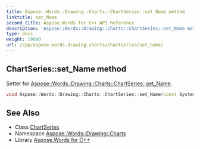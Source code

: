 ```yaml
---
title: Aspose::Words::Drawing::Charts::ChartSeries::set_Name method
linktitle: set_Name
second_title: Aspose.Words for C++ API Reference
description: 'Aspose::Words::Drawing::Charts::ChartSeries::set_Name method. Setter for Aspose::Words::Drawing::Charts::ChartSeries::get_Name in C++.'
type: docs
weight: 19000
url: /cpp/aspose.words.drawing.charts/chartseries/set_name/
---
```

## ChartSeries::set_Name method


Setter for [Aspose::Words::Drawing::Charts::ChartSeries::get_Name](../get_name/).

```cpp
void Aspose::Words::Drawing::Charts::ChartSeries::set_Name(const System::String &value)
```

## See Also

* Class [ChartSeries](../)
* Namespace [Aspose::Words::Drawing::Charts](../../)
* Library [Aspose.Words for C++](../../../)
